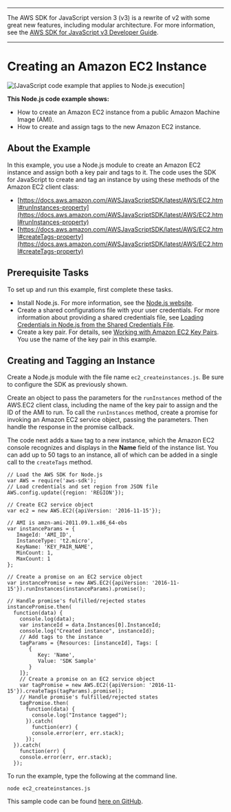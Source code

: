 --------

The AWS SDK for JavaScript version 3 \(v3\) is a rewrite of v2 with some great new features, including modular architecture\. For more information, see the [AWS SDK for JavaScript v3 Developer Guide](https://docs.aws.amazon.com/sdk-for-javascript/v3/developer-guide/welcome.html)\.

--------

# Creating an Amazon EC2 Instance<a name="ec2-example-creating-an-instance"></a>

![\[JavaScript code example that applies to Node.js execution\]](http://docs.aws.amazon.com/sdk-for-javascript/v2/developer-guide/images/nodeicon.png)

**This Node\.js code example shows:**
+ How to create an Amazon EC2 instance from a public Amazon Machine Image \(AMI\)\.
+ How to create and assign tags to the new Amazon EC2 instance\.

## About the Example<a name="ec2-example-creating-an-instance-scenario"></a>

In this example, you use a Node\.js module to create an Amazon EC2 instance and assign both a key pair and tags to it\. The code uses the SDK for JavaScript to create and tag an instance by using these methods of the Amazon EC2 client class:
+ [https://docs.aws.amazon.com/AWSJavaScriptSDK/latest/AWS/EC2.html#runInstances-property](https://docs.aws.amazon.com/AWSJavaScriptSDK/latest/AWS/EC2.html#runInstances-property)
+ [https://docs.aws.amazon.com/AWSJavaScriptSDK/latest/AWS/EC2.html#createTags-property](https://docs.aws.amazon.com/AWSJavaScriptSDK/latest/AWS/EC2.html#createTags-property)

## Prerequisite Tasks<a name="ec2-example-creating-an-instance-prerequisites"></a>

To set up and run this example, first complete these tasks\.
+ Install Node\.js\. For more information, see the [Node\.js website](https://nodejs.org)\.
+ Create a shared configurations file with your user credentials\. For more information about providing a shared credentials file, see [Loading Credentials in Node\.js from the Shared Credentials File](loading-node-credentials-shared.md)\.
+ Create a key pair\. For details, see [Working with Amazon EC2 Key Pairs](ec2-example-key-pairs.md)\. You use the name of the key pair in this example\.

## Creating and Tagging an Instance<a name="ec2-example-creating-an-instance-and-tags"></a>

Create a Node\.js module with the file name `ec2_createinstances.js`\. Be sure to configure the SDK as previously shown\.

Create an object to pass the parameters for the `runInstances` method of the AWS\.EC2 client class, including the name of the key pair to assign and the ID of the AMI to run\. To call the `runInstances` method, create a promise for invoking an Amazon EC2 service object, passing the parameters\. Then handle the response in the promise callback\. 

The code next adds a `Name` tag to a new instance, which the Amazon EC2 console recognizes and displays in the **Name** field of the instance list\. You can add up to 50 tags to an instance, all of which can be added in a single call to the `createTags` method\.

```
// Load the AWS SDK for Node.js
var AWS = require('aws-sdk');
// Load credentials and set region from JSON file
AWS.config.update({region: 'REGION'});

// Create EC2 service object
var ec2 = new AWS.EC2({apiVersion: '2016-11-15'});

// AMI is amzn-ami-2011.09.1.x86_64-ebs
var instanceParams = {
   ImageId: 'AMI_ID', 
   InstanceType: 't2.micro',
   KeyName: 'KEY_PAIR_NAME',
   MinCount: 1,
   MaxCount: 1
};

// Create a promise on an EC2 service object
var instancePromise = new AWS.EC2({apiVersion: '2016-11-15'}).runInstances(instanceParams).promise();

// Handle promise's fulfilled/rejected states
instancePromise.then(
  function(data) {
    console.log(data);
    var instanceId = data.Instances[0].InstanceId;
    console.log("Created instance", instanceId);
    // Add tags to the instance
    tagParams = {Resources: [instanceId], Tags: [
       {
          Key: 'Name',
          Value: 'SDK Sample'
       }
    ]};
    // Create a promise on an EC2 service object
    var tagPromise = new AWS.EC2({apiVersion: '2016-11-15'}).createTags(tagParams).promise();
    // Handle promise's fulfilled/rejected states
    tagPromise.then(
      function(data) {
        console.log("Instance tagged");
      }).catch(
        function(err) {
        console.error(err, err.stack);
      });
  }).catch(
    function(err) {
    console.error(err, err.stack);
  });
```

To run the example, type the following at the command line\.

```
node ec2_createinstances.js
```

This sample code can be found [here on GitHub](https://github.com/awsdocs/aws-doc-sdk-examples/tree/master/javascript/example_code/ec2/ec2_createinstances.js)\.